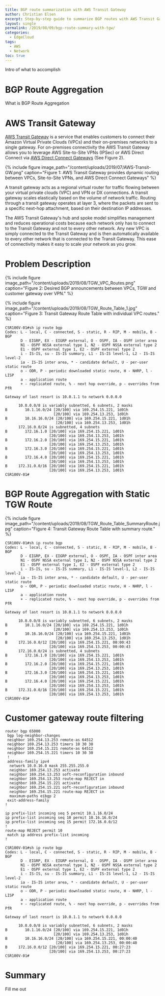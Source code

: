 ```yaml
---
title: BGP route summarization with AWS Transit Gateway
author: Christian Elsen
excerpt: Step-by-step guide to summarize BGP routes with AWS Transit Gateway and Cisco IOS
layout: single
permalink: /2019/08/09/bgp-route-summary-with-tgw/
categories:
  - EdgeCloud
tags:
  - AWS
  - Network
toc: true
---
```


Intro of what to accomplish

# BGP Route Aggregation

What is BGP Route Aggregation

# AWS Transit Gateway

[AWS Transit Gateway](https://aws.amazon.com/transit-gateway/) is a service that enables customers to connect their Amazon Virtual Private Clouds (VPCs) and their on-premises networks to a single gateway. For on-premises connectivity the AWS Transit Gateway allows you to leverage AWS Site-to-Site VPNs (IPSec) or AWS Direct Connect via [AWS Direct Connect Gateways](https://docs.aws.amazon.com/directconnect/latest/UserGuide/Welcome.html) (See Figure 2).

{% include figure image_path="/content/uploads/2019/07/AWS-Transit-GW.png" caption="Figure 1: AWS Transit Gateway provides dynamic routing between VPCs, Site-to-Site VPNs, and AWS Direct Connect Gateways" %}

A transit gateway acts as a regional virtual router for traffic flowing between your virtual private clouds (VPC) and VPN or DX connections. A transit gateway scales elastically based on the volume of network traffic. Routing through a transit gateway operates at layer 3, where the packets are sent to a specific next-hop attachment, based on their destination IP addresses.

The AWS Transit Gateway's hub and spoke model simplifies management and reduces operational costs because each network only has to connect to the Transit Gateway and not to every other network. Any new VPC is simply connected to the Transit Gateway and is then automatically available to every other network that is connected to the Transit Gateway. This ease of connectivity makes it easy to scale your network as you grow.

# Problem Description

{% include figure image_path="/content/uploads/2019/08/TGW_VPC_Routes.png" caption="Figure 2: Desired BGP announcements between VPCs, TGW and customer gateway over VPN." %}

{% include figure image_path="/content/uploads/2019/08/TGW_Route_Table_1.jpg" caption="Figure 3: Transit Gateway Route Table with individual VPC routes." %}


```
CSR100V-01#sh ip route bgp
Codes: L - local, C - connected, S - static, R - RIP, M - mobile, B - BGP
       D - EIGRP, EX - EIGRP external, O - OSPF, IA - OSPF inter area
       N1 - OSPF NSSA external type 1, N2 - OSPF NSSA external type 2
       E1 - OSPF external type 1, E2 - OSPF external type 2
       i - IS-IS, su - IS-IS summary, L1 - IS-IS level-1, L2 - IS-IS level-2
       ia - IS-IS inter area, * - candidate default, U - per-user static route
       o - ODR, P - periodic downloaded static route, H - NHRP, l - LISP
       a - application route
       + - replicated route, % - next hop override, p - overrides from PfR

Gateway of last resort is 10.0.1.1 to network 0.0.0.0

      10.0.0.0/8 is variably subnetted, 6 subnets, 2 masks
B        10.1.16.0/24 [20/100] via 169.254.15.221, 1d01h
                      [20/100] via 169.254.13.253, 1d01h
B        10.16.16.0/24 [20/100] via 169.254.15.221, 1d01h
                       [20/100] via 169.254.13.253, 1d01h
      172.16.0.0/24 is subnetted, 4 subnets
B        172.16.1.0 [20/100] via 169.254.15.221, 1d01h
                    [20/100] via 169.254.13.253, 1d01h
B        172.16.2.0 [20/100] via 169.254.15.221, 1d01h
                    [20/100] via 169.254.13.253, 1d01h
B        172.16.3.0 [20/100] via 169.254.15.221, 1d01h
                    [20/100] via 169.254.13.253, 1d01h
B        172.16.4.0 [20/100] via 169.254.15.221, 1d01h
                    [20/100] via 169.254.13.253, 1d01h
B     172.31.0.0/16 [20/100] via 169.254.15.221, 1d01h
                    [20/100] via 169.254.13.253, 1d01h
CSR100V-01#

```

# BGP Route Aggregation with Static TGW Route

{% include figure image_path="/content/uploads/2019/08/TGW_Route_Table_SummaryRoute.jpg" caption="Figure 4: Transit Gateway Route Table with summary route." %}


```
CSR100V-01#sh ip route bgp
Codes: L - local, C - connected, S - static, R - RIP, M - mobile, B - BGP
       D - EIGRP, EX - EIGRP external, O - OSPF, IA - OSPF inter area
       N1 - OSPF NSSA external type 1, N2 - OSPF NSSA external type 2
       E1 - OSPF external type 1, E2 - OSPF external type 2
       i - IS-IS, su - IS-IS summary, L1 - IS-IS level-1, L2 - IS-IS level-2
       ia - IS-IS inter area, * - candidate default, U - per-user static route
       o - ODR, P - periodic downloaded static route, H - NHRP, l - LISP
       a - application route
       + - replicated route, % - next hop override, p - overrides from PfR

Gateway of last resort is 10.0.1.1 to network 0.0.0.0

      10.0.0.0/8 is variably subnetted, 6 subnets, 2 masks
B        10.1.16.0/24 [20/100] via 169.254.15.221, 1d01h
                      [20/100] via 169.254.13.253, 1d01h
B        10.16.16.0/24 [20/100] via 169.254.15.221, 1d01h
                       [20/100] via 169.254.13.253, 1d01h
B     172.16.0.0/12 [20/100] via 169.254.15.221, 00:00:43
                    [20/100] via 169.254.13.253, 00:00:43
      172.16.0.0/24 is subnetted, 4 subnets
B        172.16.1.0 [20/100] via 169.254.15.221, 1d01h
                    [20/100] via 169.254.13.253, 1d01h
B        172.16.2.0 [20/100] via 169.254.15.221, 1d01h
                    [20/100] via 169.254.13.253, 1d01h
B        172.16.3.0 [20/100] via 169.254.15.221, 1d01h
                    [20/100] via 169.254.13.253, 1d01h
B        172.16.4.0 [20/100] via 169.254.15.221, 1d01h
                    [20/100] via 169.254.13.253, 1d01h
B     172.31.0.0/16 [20/100] via 169.254.15.221, 1d01h
                    [20/100] via 169.254.13.253, 1d01h
CSR100V-01#
```

# Customer gateway route filtering

```
router bgp 65000
 bgp log-neighbor-changes
 neighbor 169.254.13.253 remote-as 64512
 neighbor 169.254.13.253 timers 10 30 30
 neighbor 169.254.15.221 remote-as 64512
 neighbor 169.254.15.221 timers 10 30 30
 !
 address-family ipv4
  network 10.0.16.0 mask 255.255.255.0
  neighbor 169.254.13.253 activate
  neighbor 169.254.13.253 soft-reconfiguration inbound
  neighbor 169.254.13.253 route-map REJECT in
  neighbor 169.254.15.221 activate
  neighbor 169.254.15.221 soft-reconfiguration inbound
  neighbor 169.254.15.221 route-map REJECT in
  maximum-paths eibgp 2
 exit-address-family
!

ip prefix-list incoming seq 5 permit 10.1.16.0/24
ip prefix-list incoming seq 10 permit 10.16.16.0/24
ip prefix-list incoming seq 15 permit 172.16.0.0/12
!
route-map REJECT permit 10
 match ip address prefix-list incoming
!
```


```
CSR100V-01#sh ip route bgp
Codes: L - local, C - connected, S - static, R - RIP, M - mobile, B - BGP
       D - EIGRP, EX - EIGRP external, O - OSPF, IA - OSPF inter area
       N1 - OSPF NSSA external type 1, N2 - OSPF NSSA external type 2
       E1 - OSPF external type 1, E2 - OSPF external type 2
       i - IS-IS, su - IS-IS summary, L1 - IS-IS level-1, L2 - IS-IS level-2
       ia - IS-IS inter area, * - candidate default, U - per-user static route
       o - ODR, P - periodic downloaded static route, H - NHRP, l - LISP
       a - application route
       + - replicated route, % - next hop override, p - overrides from PfR

Gateway of last resort is 10.0.1.1 to network 0.0.0.0

      10.0.0.0/8 is variably subnetted, 6 subnets, 2 masks
B        10.1.16.0/24 [20/100] via 169.254.15.221, 1d01h
                      [20/100] via 169.254.13.253, 1d01h
B        10.16.16.0/24 [20/100] via 169.254.15.221, 00:00:40
                       [20/100] via 169.254.13.253, 00:00:40                    
B     172.16.0.0/12 [20/100] via 169.254.15.221, 00:27:23
                    [20/100] via 169.254.13.253, 00:27:23
CSR100V-01#
```

# Summary

Fill me out
